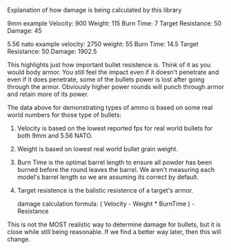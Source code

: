 Explanation of how damage is being calculated by this library

9mm example
	Velocity: 900
	Weight: 115
	Burn Time: 7
	Target Resistance: 50
	Damage: 45
		
5.56 nato example
	velocity: 2750
	weight: 55
	Burn Time: 14.5
	Target Resistance: 50
	Damage: 1902.5
	
This highlights just how important bullet resistence is. Think of it as you would body armor.
You still feel the impact even if it doesn't penetrate and even if it does penetrate, some of the bullets power is lost after going through the armor.
Obviously higher power rounds will punch through armor and retain more of its power.

The data above for demonstrating types of ammo is based on some real world numbers for those type of bullets:
1. Velocity is based on the lowest reported fps for real world bullets for both 9mm and 5.56 NATO.
2. Weight is based on lowest real world bullet grain weight.
3. Burn Time is the optimal barrel length to ensure all powder has been burned before the round leaves the barrel.
   We aren't measuring each model's barrel length so we are assuming its correct by default.
4. Target resistence is the balistic resistence of a target's armor.
	
	damage calculation formula:
		( Velocity - Weight * BurnTime ) - Resistance
		
This is not the MOST realistic way to determine damage for bullets, but it is close while still being reasonable.
If we find a better way later, then this will change.

